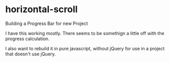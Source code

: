 # horizontal-scroll
Building a Progress Bar for new Project

I have this working mostly. There seems to be somethign a little off with the progress calculation.

I also want to rebuild it in pure javascript, without jQuery for use in a project that doesn't use jQuery.